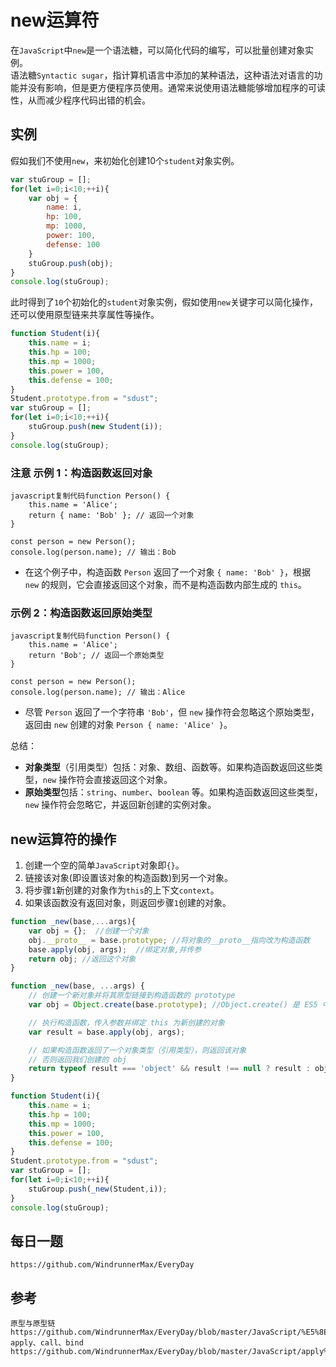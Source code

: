# new运算符

在`JavaScript`中`new`是一个语法糖，可以简化代码的编写，可以批量创建对象实例。  
语法糖`Syntactic sugar`，指计算机语言中添加的某种语法，这种语法对语言的功能并没有影响，但是更方便程序员使用。通常来说使用语法糖能够增加程序的可读性，从而减少程序代码出错的机会。  

## 实例
假如我们不使用`new`，来初始化创建10个`student`对象实例。

```javascript
var stuGroup = [];
for(let i=0;i<10;++i){
    var obj = {
        name: i,
        hp: 100,
        mp: 1000,
        power: 100,
        defense: 100
    }
    stuGroup.push(obj);
}
console.log(stuGroup);
```
此时得到了`10`个初始化的`student`对象实例，假如使用`new`关键字可以简化操作，还可以使用原型链来共享属性等操作。

```javascript
function Student(i){
    this.name = i;
    this.hp = 100;
    this.mp = 1000;
    this.power = 100,
    this.defense = 100;
}
Student.prototype.from = "sdust";
var stuGroup = [];
for(let i=0;i<10;++i){
    stuGroup.push(new Student(i));
}
console.log(stuGroup);
```

### 注意  示例 1：构造函数返回对象

```
javascript复制代码function Person() {
    this.name = 'Alice';
    return { name: 'Bob' }; // 返回一个对象
}

const person = new Person();
console.log(person.name); // 输出：Bob
```

- 在这个例子中，构造函数 `Person` 返回了一个对象 `{ name: 'Bob' }`，根据 `new` 的规则，它会直接返回这个对象，而不是构造函数内部生成的 `this`。

### 示例 2：构造函数返回原始类型

```
javascript复制代码function Person() {
    this.name = 'Alice';
    return 'Bob'; // 返回一个原始类型
}

const person = new Person();
console.log(person.name); // 输出：Alice
```

- 尽管 `Person` 返回了一个字符串 `'Bob'`，但 `new` 操作符会忽略这个原始类型，返回由 `new` 创建的对象 `Person { name: 'Alice' }`。

总结：

- **对象类型**（引用类型）包括：对象、数组、函数等。如果构造函数返回这些类型，`new` 操作符会直接返回这个对象。
- **原始类型**包括：`string`、`number`、`boolean` 等。如果构造函数返回这些类型，`new` 操作符会忽略它，并返回新创建的实例对象。

## new运算符的操作

1. 创建一个空的简单`JavaScript`对象即`{}`。  
2. 链接该对象(即设置该对象的构造函数)到另一个对象。   
3. 将步骤`1`新创建的对象作为`this`的上下文`context`。  
4. 如果该函数没有返回对象，则返回步骤`1`创建的对象。  

```javascript
function _new(base,...args){
    var obj = {};  //创建一个对象 
    obj.__proto__ = base.prototype; //将对象的__proto__指向改为构造函数
    base.apply(obj, args);  //绑定对象,并传参
    return obj; //返回这个对象 
}

function _new(base, ...args) {
    // 创建一个新对象并将其原型链接到构造函数的 prototype
    var obj = Object.create(base.prototype); //Object.create() 是 ES5 中推荐的更安全的方式。

    // 执行构造函数，传入参数并绑定 this 为新创建的对象
    var result = base.apply(obj, args);

    // 如果构造函数返回了一个对象类型（引用类型），则返回该对象
    // 否则返回我们创建的 obj
    return typeof result === 'object' && result !== null ? result : obj;
}

function Student(i){
    this.name = i;
    this.hp = 100;
    this.mp = 1000;
    this.power = 100,
    this.defense = 100;
}
Student.prototype.from = "sdust";
var stuGroup = [];
for(let i=0;i<10;++i){
    stuGroup.push(_new(Student,i));
}
console.log(stuGroup);
```

## 每日一题

```
https://github.com/WindrunnerMax/EveryDay
```

## 参考

```
原型与原型链
https://github.com/WindrunnerMax/EveryDay/blob/master/JavaScript/%E5%8E%9F%E5%9E%8B%E4%B8%8E%E5%8E%9F%E5%9E%8B%E9%93%BE.md
apply、call、bind
https://github.com/WindrunnerMax/EveryDay/blob/master/JavaScript/apply%E3%80%81call%E3%80%81bind.md
```